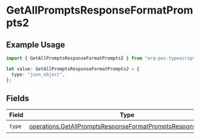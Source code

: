 # GetAllPromptsResponseFormatPrompts2

## Example Usage

```typescript
import { GetAllPromptsResponseFormatPrompts2 } from "orq-poc-typescript-multi-env-version/models/operations";

let value: GetAllPromptsResponseFormatPrompts2 = {
  type: "json_object",
};
```

## Fields

| Field                                                                                                                                        | Type                                                                                                                                         | Required                                                                                                                                     | Description                                                                                                                                  |
| -------------------------------------------------------------------------------------------------------------------------------------------- | -------------------------------------------------------------------------------------------------------------------------------------------- | -------------------------------------------------------------------------------------------------------------------------------------------- | -------------------------------------------------------------------------------------------------------------------------------------------- |
| `type`                                                                                                                                       | [operations.GetAllPromptsResponseFormatPromptsResponse200Type](../../models/operations/getallpromptsresponseformatpromptsresponse200type.md) | :heavy_check_mark:                                                                                                                           | N/A                                                                                                                                          |